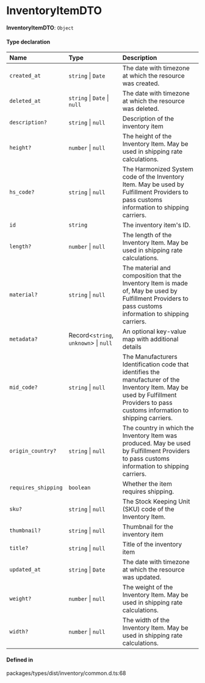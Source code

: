 # InventoryItemDTO

 **InventoryItemDTO**: `Object`

#### Type declaration

| Name | Type | Description |
| :------ | :------ | :------ |
| `created_at` | `string` \| `Date` | The date with timezone at which the resource was created. |
| `deleted_at` | `string` \| `Date` \| ``null`` | The date with timezone at which the resource was deleted. |
| `description?` | `string` \| ``null`` | Description of the inventory item |
| `height?` | `number` \| ``null`` | The height of the Inventory Item. May be used in shipping rate calculations. |
| `hs_code?` | `string` \| ``null`` | The Harmonized System code of the Inventory Item. May be used by Fulfillment Providers to pass customs information to shipping carriers. |
| `id` | `string` | The inventory item's ID. |
| `length?` | `number` \| ``null`` | The length of the Inventory Item. May be used in shipping rate calculations. |
| `material?` | `string` \| ``null`` | The material and composition that the Inventory Item is made of, May be used by Fulfillment Providers to pass customs information to shipping carriers. |
| `metadata?` | Record<`string`, `unknown`\> \| ``null`` | An optional key-value map with additional details |
| `mid_code?` | `string` \| ``null`` | The Manufacturers Identification code that identifies the manufacturer of the Inventory Item. May be used by Fulfillment Providers to pass customs information to shipping carriers. |
| `origin_country?` | `string` \| ``null`` | The country in which the Inventory Item was produced. May be used by Fulfillment Providers to pass customs information to shipping carriers. |
| `requires_shipping` | `boolean` | Whether the item requires shipping. |
| `sku?` | `string` \| ``null`` | The Stock Keeping Unit (SKU) code of the Inventory Item. |
| `thumbnail?` | `string` \| ``null`` | Thumbnail for the inventory item |
| `title?` | `string` \| ``null`` | Title of the inventory item |
| `updated_at` | `string` \| `Date` | The date with timezone at which the resource was updated. |
| `weight?` | `number` \| ``null`` | The weight of the Inventory Item. May be used in shipping rate calculations. |
| `width?` | `number` \| ``null`` | The width of the Inventory Item. May be used in shipping rate calculations. |

#### Defined in

packages/types/dist/inventory/common.d.ts:68
